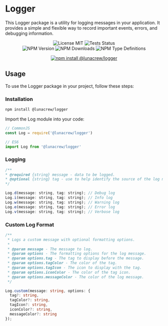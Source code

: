 # Logger

This Logger package is a utility for logging messages in your application. It provides a simple and flexible way to record important events, errors, and debugging information.

<p align="center">
  <img alt="License MIT" src="https://img.shields.io/github/license/lunacrew/logger?logo=github&labelColor=181717">
  <img src="https://img.shields.io/github/actions/workflow/status/lunacrew/logger/coverage.yml?logo=jest&logoColor=C21325&label=tests&labelColor=181717" alt="Tests Status" />
  <br>
  <img src="https://img.shields.io/npm/v/%40lunacrew%2Flogger?label=version&logo=npm&labelColor=181717" alt="NPM Version" />
  <img src="https://img.shields.io/npm/dm/%40lunacrew%2Flogger?logo=npm&labelColor=181717&color=blue" alt="NPM Downloads" />
  <img alt="NPM Type Definitions" src="https://img.shields.io/npm/types/%40lunacrew%2Flogger?logo=npm&labelColor=181717">
</p>

<p align="center">
  <a href="https://www.npmjs.com/package/@lunacrew/logger" target="_blank">
    <img alt="npm install @lunacrew/logger" src="https://nodei.co/npm/@lunacrew/logger.png">
  </a>
</p>

## Usage

To use the Logger package in your project, follow these steps:

### Installation

  ```bash
  npm install @lunacrew/logger
  ```

Import the Log module into your code:

  ```js
  // CommonJS
  const Log = require('@lunacrew/logger')

  // ES6
  import Log from '@lunacrew/logger'
  ```

### Logging

  ```js
  /**
  * @required {string} message - data to be logged.
  * @optional {string} tag - use to help identify the source of the log message.
  */

  Log.d(message: string, tag: string); // Debug log
  Log.i(message: string, tag: string); // Info log
  Log.w(message: string, tag: string); // Warning log
  Log.e(message: string, tag: string); // Error log
  Log.v(message: string, tag: string); // Verbose log  
  ```

### Custom Log Format

```ts
/**
 * Logs a custom message with optional formatting options.
 * 
 * @param message - The message to log.
 * @param options - The formatting options for the log message.
 * @param options.tag - The tag to display before the message.
 * @param options.tagColor - The color of the tag.
 * @param options.tagIcon - The icon to display with the tag.
 * @param options.iconColor - The color of the tag icon.
 * @param options.messageColor - The color of the log message.
 */

Log.custom(message: string, options: {
  tag?: string,
  tagColor?: string,
  tagIcon?: string,
  iconColor?: string,
  messageColor?: string
});
```
